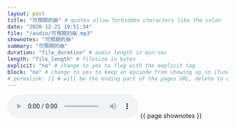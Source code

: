 ```yaml
---
layout: post
title: "可預期的崩" # quotes allow forbidden characters like the colon
date: "2020-12-21 19:51:34"
file: "/audio/可預期的崩.mp3"
shownotes: "可預期的崩"
summary: "可預期的崩"
duration: "file_duration" # audio length in min:sec
length: "file_length" # filesize in bytes
explicit: "no" # change to yes to flag with the explicit tag
block: "no" # change to yes to keep an episode from showing up in iTunes
# permalink: /1 # will be the ending part of the pages URL, delete to default to the title
---
```


<audio controls>
<source src="{{site.url}}{{site.baseurl}}{{ page.file }}" type="audio/x-mp3">
Your browser does not support the audio element.
</audio>
{{ page.shownotes }}

